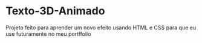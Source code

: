 # Texto-3D-Animado
Projeto feito para aprender um novo efeito usando HTML e CSS  para que eu use futuramente no meu portffolio
